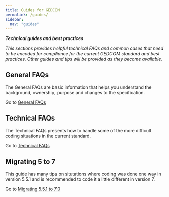 ```yaml
---
title: Guides for GEDCOM
permalink: /guides/
sidebar:
  nav: "guides"
---
```


***Technical guides and best practices***

*This sections provides helpful technical FAQs and common cases that need to be encoded for compliance for the current GEDCOM standard and best practices. Other guides and tips will be provided as they become available.*

## General FAQs

The General FAQs are basic information that helps you understand the background, ownership, purpose and changes to the specification.

Go to [General FAQs](/generalfaqs)


## Technical FAQs
The Technical FAQs presents how to handle some of the more difficult coding situations in the current standard.

Go to [Technical FAQs](/techfaqs)

## Migrating 5 to 7
This guide has many tips on situtations where coding was done one way in version 5.5.1 and is recommended to code it a little different in version 7.

Go to [Migrating 5.5.1 to 7.0](/migrate)